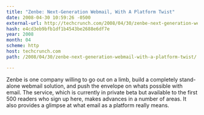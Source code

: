 ```yaml
---
title: "Zenbe: Next-Generation Webmail, With A Platform Twist"
date: 2008-04-30 10:59:26 -0500
external-url: http://techcrunch.com/2008/04/30/zenbe-next-generation-webmail-with-a-platform-twist/
hash: e4cd3eb9bfb1df1b4543be2688e6df7e
year: 2008
month: 04
scheme: http
host: techcrunch.com
path: /2008/04/30/zenbe-next-generation-webmail-with-a-platform-twist/

---
```


Zenbe is one company willing to go out on a limb, build a completely stand-alone webmail solution, and push the envelope on whats possible with email. The service, which is currently in private beta but available to the first 500 readers who sign up here, makes advances in a number of areas. It also provides a glimpse at what email as a platform really means.
